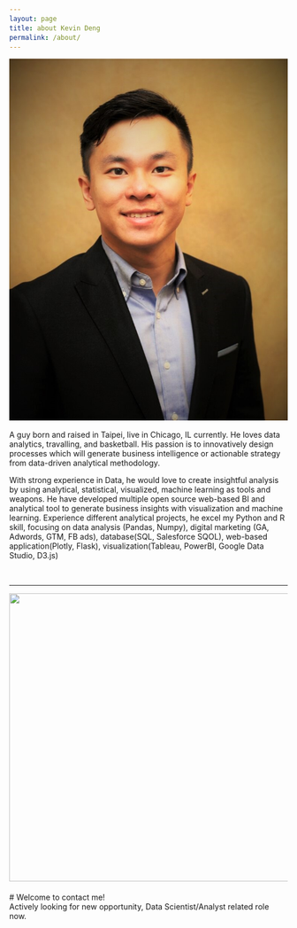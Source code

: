 ```yaml
---
layout: page
title: about Kevin Deng
permalink: /about/
---
```


<img class="col one right" src="/img/profile_photo.jpg">

<br/>

A guy born and raised in Taipei, live in Chicago, IL currently. He loves data analytics, travalling, and basketball. His passion is to innovatively design processes which will generate business intelligence or actionable strategy from data-driven analytical methodology. 

With strong experience in Data, he would love to create insightful analysis by using analytical, statistical, visualized, machine learning as tools and weapons. He have developed multiple open source web-based BI and analytical tool to generate business insights with visualization and machine learning. Experience different analytical projects, he excel my Python and R skill, focusing on data analysis (Pandas, Numpy), digital marketing (GA, Adwords, GTM, FB ads), database(SQL, Salesforce SQOL), web-based application(Plotly, Flask), visualization(Tableau, PowerBI, Google Data Studio, D3.js)


<br/>
<hr/>
<img src="https://kjdeng.github.io/img/data_learning_timeline.png" height="520px" width="700px" >
<br/>
<br/>
# Welcome to contact me!

<span class="contacticon center">
	<a href="mailto:kjdeng@u.northwestern.edu"><i class="fa fa-envelope-square"></i></a>
	<a href="https://github.com/kjdeng/" target="_blank"><i class="fa fa-github-square"></i></a>
	<a href="https://www.linkedin.com/in/kjdeng/" target="_blank"><i class="fa fa-linkedin-square"></i></a>
	<a href="https://stackoverflow.com/users/7741793/kevin-deng?tab=profile" target="_blank"><i class="fa fa-stack-overflow"></i></a></span>

<div class="col three caption">
	Actively looking for new opportunity, Data Scientist/Analyst related role now.
</div>

